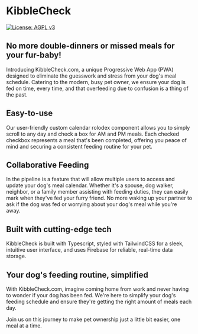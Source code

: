 # KibbleCheck

[![License: AGPL v3](https://img.shields.io/badge/License-AGPL_v3-blue.svg)](https://www.gnu.org/licenses/agpl-3.0)

## No more double-dinners or missed meals for your fur-baby!

Introducing KibbleCheck.com, a unique Progressive Web App (PWA) designed to eliminate the guesswork and stress from your dog's meal schedule. Catering to the modern, busy pet owner, we ensure your dog is fed on time, every time, and that overfeeding due to confusion is a thing of the past.

## Easy-to-use

Our user-friendly custom calendar rolodex component allows you to simply scroll to any day and check a box for AM and PM meals. Each checked checkbox represents a meal that's been completed, offering you peace of mind and securing a consistent feeding routine for your pet.

## Collaborative Feeding

In the pipeline is a feature that will allow multiple users to access and update your dog's meal calendar. Whether it's a spouse, dog walker, neighbor, or a family member assisting with feeding duties, they can easily mark when they've fed your furry friend. No more waking up your partner to ask if the dog was fed or worrying about your dog's meal while you're away.

## Built with cutting-edge tech

KibbleCheck is built with Typescript, styled with TailwindCSS for a sleek, intuitive user interface, and uses Firebase for reliable, real-time data storage.

## Your dog's feeding routine, simplified

With KibbleCheck.com, imagine coming home from work and never having to wonder if your dog has been fed. We're here to simplify your dog's feeding schedule and ensure they're getting the right amount of meals each day.

Join us on this journey to make pet ownership just a little bit easier, one meal at a time.

